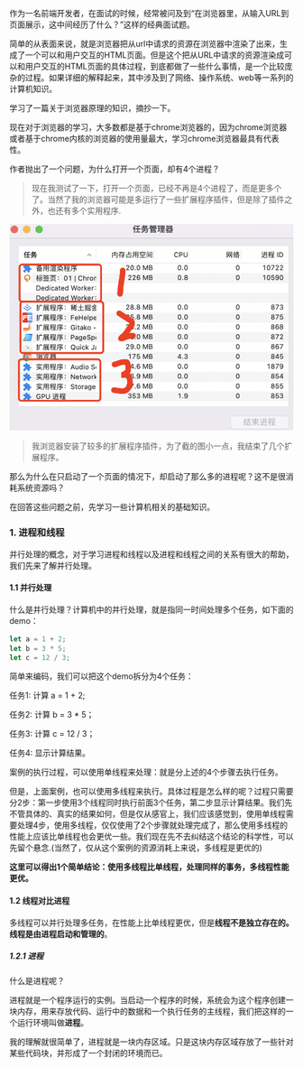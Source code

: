 作为一名前端开发者，在面试的时候，经常被问及到“在浏览器里，从输入URL到页面展示，这中间经历了什么？”这样的经典面试题。

简单的从表面来说，就是浏览器把从url中请求的资源在浏览器中渲染了出来，生成了一个可以和用户交互的HTML页面。但是这个把从URL中请求的资源渲染成可以和用户交互的HTML页面的具体过程，到底都做了一些什么事情，是一个比较庞杂的过程。如果详细的解释起来，其中涉及到了网络、操作系统、web等一系列的计算机知识。

学习了一篇关于浏览器原理的知识，摘抄一下。

现在对于浏览器的学习，大多数都是基于chrome浏览器的，因为chrome浏览器或者基于chrome内核的浏览器的使用量最大，学习chrome浏览器最具有代表性。

作者抛出了一个问题，为什么打开一个页面，却有4个进程？

> 现在我测试了一下，打开一个页面，已经不再是4个进程了，而是更多个了。当然了我的浏览器可能是多运行了一些扩展程序插件，但是除了插件之外，也还有多个实用程序.

![启动一个页面时浏览器启动的进程](./images/i1.png)

> 我浏览器安装了较多的扩展程序插件，为了截的图小一点，我结束了几个扩展程序。

那么为什么在只启动了一个页面的情况下，却启动了那么多的进程呢？这不是很消耗系统资源吗？

在回答这些问题之前，先学习一些计算机相关的基础知识。

### 1. 进程和线程

并行处理的概念，对于学习进程和线程以及进程和线程之间的关系有很大的帮助，我们先来了解并行处理。

#### 1.1 并行处理

什么是并行处理？计算机中的并行处理，就是指同一时间处理多个任务，如下面的demo：

```js
let a = 1 + 2;
let b = 3 * 5;
let c = 12 / 3;
```

简单来编码，我们可以把这个demo拆分为4个任务：

任务1: 计算 a = 1 + 2;

任务2: 计算 b = 3 * 5；

任务3: 计算 c = 12 / 3；

任务4: 显示计算结果。

案例的执行过程，可以使用单线程来处理：就是分上述的4个步骤去执行任务。

但是，上面案例，也可以使用多线程来执行。具体过程是怎么样的呢？过程只需要分2步：第一步使用3个线程同时执行前面3个任务，第二步显示计算结果。我们先不管具体的、真实的结果如何，但是仅从感官上，我们应该感觉到，使用单线程需要处理4步，使用多线程，仅仅使用了2个步骤就处理完成了，那么使用多线程的性能上应该比单线程也会更优一些。我们现在先不去纠结这个结论的科学性，可以先留个悬念.(当然了，仅从这个案例的资源消耗上来说，多线程是更优的)

**这里可以得出1个简单结论：使用多线程比单线程，处理同样的事务，多线程性能更优。**

#### 1.2 线程对比进程

多线程可以并行处理多任务，在性能上比单线程更优，但是**线程不是独立存在的。线程是由进程启动和管理的**。

##### 1.2.1 进程

什么是进程呢？

进程就是一个程序运行的实例。当启动一个程序的时候，系统会为这个程序创建一块内存，用来存放代码、运行中的数据和一个执行任务的主线程，我们把这样的一个运行环境叫做**进程**。

我的理解就很简单了，进程就是一块内存区域。只是这块内存区域存放了一些针对某些代码块，并形成了一个封闭的环境而已。

